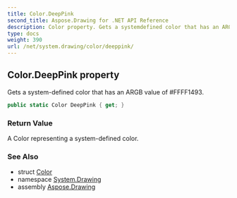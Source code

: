 ```yaml
---
title: Color.DeepPink
second_title: Aspose.Drawing for .NET API Reference
description: Color property. Gets a systemdefined color that has an ARGB value of FFFF1493
type: docs
weight: 390
url: /net/system.drawing/color/deeppink/
---
```

## Color.DeepPink property

Gets a system-defined color that has an ARGB value of #FFFF1493.

```csharp
public static Color DeepPink { get; }
```

### Return Value

A Color representing a system-defined color.

### See Also

* struct [Color](../)
* namespace [System.Drawing](../../color/)
* assembly [Aspose.Drawing](../../../)



